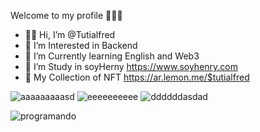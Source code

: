 Welcome to my profile 🙋🏻‍♂️



- 👋🏻 Hi,  I’m @Tutialfred
- 👀 I’m Interested in Backend 
- 🌱 I’m Currently learning English and Web3
- 💼 I’m Study in soyHerny https://www.soyhenry.com 
- 🤺 My Collection of NFT https://ar.lemon.me/$tutialfred







![aaaaaaaaasd](https://user-images.githubusercontent.com/106350481/229540915-83bcbc41-25e5-4c23-8349-0f7e658861ac.PNG)
![eeeeeeeeee](https://user-images.githubusercontent.com/106350481/229541441-a88b7eb5-0378-4056-bb51-adfccfd8e0da.PNG)
![ddddddasdad](https://user-images.githubusercontent.com/106350481/229541482-2e1c1d0e-910c-4bbe-a3fb-c75dbca16a01.PNG)

![programando](https://user-images.githubusercontent.com/106350481/195253792-bf9bd2b2-af36-43a0-aac1-4af370be1501.gif)


